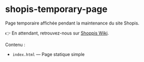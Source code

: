 # shopis-temporary-page

Page temporaire affichée pendant la maintenance du site Shopis.

👉 En attendant, retrouvez-nous sur [Shoppis Wiki](https://shopiswiki.netlify.app/).

Contenu :
- `index.html` — Page statique simple
